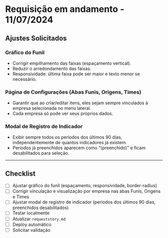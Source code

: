 # Requisição em andamento - 11/07/2024

## Ajustes Solicitados

### Gráfico do Funil
- Corrigir empilhamento das faixas (espaçamento vertical).
- Reduzir o arredondamento das faixas.
- Responsividade: última faixa pode ser maior e texto menor se necessário.

### Página de Configurações (Abas Funis, Origens, Times)
- Garantir que ao criar/editar itens, eles sejam sempre vinculados à empresa selecionada no menu lateral.
- Cada empresa só pode ver seus próprios dados.

### Modal de Registro de Indicador
- Exibir sempre todos os períodos dos últimos 90 dias, independentemente de quantos indicadores já existem.
- Períodos já preenchidos aparecem como “(preenchido)” e ficam desabilitados para seleção.

---

## Checklist
- [ ] Ajustar gráfico do funil (espaçamento, responsividade, border-radius)
- [ ] Corrigir vinculação e visualização por empresa nas abas Funis, Origens e Times
- [ ] Ajustar modal de registro de indicador (períodos dos últimos 90 dias, preenchidos desabilitados)
- [ ] Testar localmente
- [ ] Atualizar `requeststory.md`
- [ ] Deploy automático
- [ ] Solicitar validação 